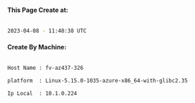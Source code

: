 
   
#### This Page Create at:

```bash

2023-04-08 - 11:48:38 UTC

```

#### Create By Machine:

```bash

Host Name : fv-az437-326

platform  : Linux-5.15.0-1035-azure-x86_64-with-glibc2.35

Ip Local  : 10.1.0.224

```

